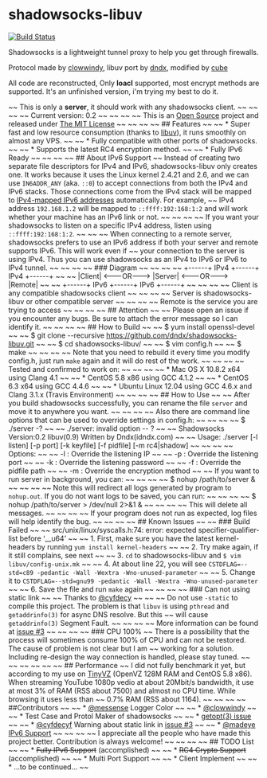 shadowsocks-libuv
=================
[![Build Status](https://travis-ci.org/dndx/shadowsocks-libuv.png?branch=master)](https://travis-ci.org/dndx/shadowsocks-libuv)

Shadowsocks is a lightweight tunnel proxy to help you get through firewalls. 

Protocol made by [clowwindy](https://raw.github.com/clowwindy/), libuv port by [dndx](https://github.com/dndx), modified by [cube](https://github.com/cuber)

All code are reconstructed, Only **loacl** supported, most encrypt methods are supported.
It's an unfinished version, i'm trying my best to do it.

~~ This is only a **server**, it should work with any shadowsocks client.  ~~
~~  ~~
~~ Current version: 0.2 ~~
~~  ~~
~~ This is an [Open Source](http://opensource.org/licenses/MIT) project and released under [The MIT License](http://opensource.org/licenses/MIT) ~~
~~  ~~
~~ ## Features ~~
~~ * Super fast and low resource consumption (thanks to [libuv](https://github.com/joyent/libuv)), it runs smoothly on almost any VPS.  ~~
~~ * Fully compatible with other ports of shadowsocks.  ~~
~~ * Supports the latest RC4 encryption method.  ~~
~~ * Fully IPv6 Ready ~~
~~  ~~
~~ ## About IPv6 Support ~~
Instead of creating two separate file descriptors for IPv4 and IPv6, shadowsocks-libuv only creates one. It works because it uses the Linux kernel 2.4.21 and 2.6, and we can use `IN6ADDR_ANY` (aka. `::0`) to accept connections from both the IPv4 and IPv6 stacks. Those connections come from the IPv4 stack will be mapped to [IPv4-mapped IPv6 addresses](https://en.wikipedia.org/wiki/IPv6#IPv4-mapped_IPv6_addresses) automatically. For example, ~~ IPv4 address `192.168.1.2` will be mapped to `::ffff:192:168:1:2` and will work whether your machine has an IPv6 link or not.  ~~
~~  ~~
~~ If you want your shadowsocks to listen on a specific IPv4 address, listen using `::ffff:192:168:1:2`.  ~~
~~  ~~
When connecting to a remote server, shadowsocks prefers to use an IPv6 address if both your server and remote supports IPv6. This will work even if ~~ your connection to the server is using IPv4. Thus you can use shadowsocks as an IPv4 to IPv6 or IPv6 to IPv4 tunnel.  ~~
~~  ~~
~~ ### Diagram ~~
~~  ~~
	~~ +------+    IPv4    +------+    IPv4    +------+ ~~
	~~ |Client| <---OR---> |Server| <---OR---> |Remote| ~~
	~~ +------+    IPv6    +------+    IPv6    +------+ ~~
~~  ~~
~~ Client is any compatible shadowsocks client ~~
~~  ~~
~~ Server is shadowsocks-libuv or other compatible server ~~
~~  ~~
~~ Remote is the service you are trying to access ~~
~~  ~~
~~ ## Attention ~~
~~ Please open an issue if you encounter any bugs. Be sure to attach the error message so I can identify it.  ~~
~~  ~~
~~ ## How to Build ~~
	~~ $ yum install openssl-devel ~~
	~~ $ git clone --recursive https://github.com/dndx/shadowsocks-libuv.git ~~
	~~ $ cd shadowsocks-libuv/ ~~
	~~ $ vim config.h ~~
	~~ $ make ~~
~~  ~~
~~ Note that you need to rebuild it every time you modify config.h, just run `make` again and it will do rest of the work.  ~~
~~  ~~
~~ Tested and confirmed to work on: ~~
~~  ~~
~~ * Mac OS X 10.8.2 x64 using Clang 4.1 ~~
~~ * CentOS 5.8 x86 using GCC 4.1.2 ~~
~~ * CentOS 6.3 x64 using GCC 4.4.6 ~~
~~ * Ubuntu Linux 12.04 using GCC 4.6.x and Clang 3.1.x (Travis Environment) ~~
~~  ~~
~~ ## How to Use ~~
~~ After you build shadowsocks successfully, you can rename the file `server` and move it to anywhere you want.  ~~
~~  ~~
~~ Also there are command line options that can be used to override settings in config.h: ~~
~~  ~~
	~~ $ ./server -? ~~
	~~ ./server: invalid option -- ? ~~
	~~ Shadowsocks Version:0.2 libuv(0.9) Written by Dndx(idndx.com) ~~
	~~ Usage: ./server [-l listen] [-p port] [-k keyfile] [-f pidfile] [-m rc4|shadow] ~~
~~  ~~
	~~ Options: ~~
      ~~ -l : Override the listening IP ~~
	  ~~ -p : Override the listening port ~~
	  ~~ -k : Override the listening password ~~
	  ~~ -f : Override the pidfile path ~~
	  ~~ -m : Override the encryption method ~~
~~ If you want to run server in background, you can: ~~
~~  ~~
	~~ $ nohup /path/to/server & ~~
~~  ~~
~~ Note this will redirect all logs generated by program to `nohup.out`. If you do not want logs to be saved, you can run: ~~
~~  ~~
	~~ $ nohup /path/to/server > /dev/null 2>&1 & ~~
~~  ~~
~~ This will delete all messages.  ~~
~~  ~~
~~ If your program does not run as expected, log files will help identify the bug.  ~~
~~  ~~
~~ ## Known Issues ~~
~~ ### Build Failed ~~
	~~ src/unix/linux/syscalls.h:74: error: expected specifier-qualifier-list before ‘__u64’ ~~
~~ 1. First, make sure you have the latest kernel-headers by running `yum install kernel-headers` ~~
~~ 2. Try make again, if it still complains, see next ~~
~~ 3. `cd` to shadowsocks-libuv and `$ vim libuv/config-unix.mk` ~~
~~ 4. At about line 22, you will see `CSTDFLAG=--std=c89 -pedantic -Wall -Wextra -Wno-unused-parameter` ~~
~~ 5. Change it to `CSTDFLAG=--std=gnu99 -pedantic -Wall -Wextra -Wno-unused-parameter` ~~
~~ 6. Save the file and run `make` again ~~
~~  ~~
~~ ### Can not using static link ~~
~~ Thanks to [@cyfdecy](https://github.com/cyfdecyf) ~~
~~  ~~
Do not use `-static` to compile this project. The problem is that `libuv` is using `pthread` and `getaddrinfo(3)` for async DNS resolve. But this ~~ will cause `getaddrinfo(3)` Segment Fault.  ~~
~~  ~~
~~ More information can be found at [issue #3](https://github.com/dndx/shadowsocks-libuv/issues/3) ~~
~~  ~~
~~ ### CPU 100% ~~
There is a possibility that the process will sometimes consume 100% of CPU and can not be restored. The cause of problem is not clear but I am ~~ working for a solution. Including re-design the way connection is handled, please stay tuned.  ~~
~~  ~~
~~  ~~
~~ ## Performance ~~
I did not fully benchmark it yet, but according to my use on [TinyVZ](http://tinyvz.com/) (OpenVZ 128M RAM and CentOS 5.8 x86). When streaming YouTube 1080p vedio at about 20Mbit/s bandwidth, it use at most 3% of RAM (RSS about 7500) and almost no CPU time. While browsing it uses less than ~~ 0.7% RAM (RSS about 1164). ~~
~~  ~~
~~ ##Contributors ~~
~~ * [@messense](https://github.com/messense) Logger Color ~~
~~ * [@clowwindy](https://github.com/clowwindy) ~~
	~~ * Test Case and Protol Maker of shadowsocks ~~
	~~ * [getopt(3) issue](https://github.com/dndx/shadowsocks-libuv/pull/4) ~~
~~ * [@cyfdecyf](https://github.com/cyfdecyf) Warning about static link in [issue #3](https://github.com/dndx/shadowsocks-libuv/issues/3) ~~
~~ * [@madeye](https://github.com/madeye) [IPv6 Support](https://github.com/dndx/shadowsocks-libuv/pull/8) ~~
~~  ~~
~~ I appreciate all the people who have made this project better. Contribution is always welcome!  ~~
~~  ~~
~~ ## TODO List ~~
~~ * ~~Fully IPv6 Support~~ (accomplished) ~~
~~ * ~~RC4 Crypto Support~~ (accomplished) ~~
~~ * Multi Port Support ~~
~~ * Client Implement ~~
~~ * …to be continued… ~~